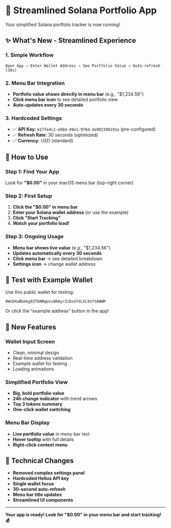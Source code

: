 # 🚀 Streamlined Solana Portfolio App

Your simplified Solana portfolio tracker is now running! 

## ✨ **What's New - Streamlined Experience**

### **1. Simple Workflow**
```
Open App → Enter Wallet Address → See Portfolio Value → Auto-refresh (30s)
```

### **2. Menu Bar Integration**
- **Portfolio value shows directly in menu bar** (e.g., "$1,234.56")
- **Click menu bar icon** to see detailed portfolio view
- **Auto-updates every 30 seconds**

### **3. Hardcoded Settings**
- ✅ **API Key**: `b17fe4c2-e08d-49e1-976d-da902398191e` (pre-configured)
- ✅ **Refresh Rate**: 30 seconds (optimized)
- ✅ **Currency**: USD (standard)

## 🎯 **How to Use**

### **Step 1: Find Your App**
Look for **"$0.00"** in your macOS menu bar (top-right corner)

### **Step 2: First Setup**
1. **Click the "$0.00" in menu bar**
2. **Enter your Solana wallet address** (or use the example)
3. **Click "Start Tracking"**
4. **Watch your portfolio load!**

### **Step 3: Ongoing Usage**
- **Menu bar shows live value** (e.g., "$1,234.56")
- **Updates automatically every 30 seconds**
- **Click menu bar** → see detailed breakdown
- **Settings icon** → change wallet address

## 🧪 **Test with Example Wallet**

Use this public wallet for testing:
```
9WzDXwBbmkg8ZTbNMqUxvQRAyrZzDsGYdLVL9zYtAWWM
```

Or click the "example address" button in the app!

## 🎨 **New Features**

### **Wallet Input Screen**
- Clean, minimal design
- Real-time address validation
- Example wallet for testing
- Loading animations

### **Simplified Portfolio View**
- **Big, bold portfolio value**
- **24h change indicator** with trend arrows
- **Top 3 tokens summary**
- **One-click wallet switching**

### **Menu Bar Display**
- **Live portfolio value** in menu bar text
- **Hover tooltip** with full details
- **Right-click context menu**

## 🔧 **Technical Changes**

- **Removed complex settings panel**
- **Hardcoded Helius API key**
- **Single wallet focus**
- **30-second auto-refresh**
- **Menu bar title updates**
- **Streamlined UI components**

---

**Your app is ready! Look for "$0.00" in your menu bar and start tracking! 💰**
